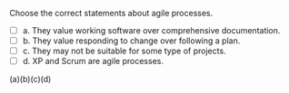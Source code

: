 <panel header=":lock::key: statements about agile processes">
<question>

Choose the correct statements about agile processes.

- [ ] a. They value working software over comprehensive documentation.
- [ ] b. They value responding to change over following a plan.
- [ ] c. They may not be suitable for some type of projects.
- [ ] d. XP and Scrum are agile processes.

<div slot="answer">

(a)(b)(c)(d)

</div>
</question>
</panel>
